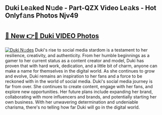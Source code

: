 ## Duki Le𝚊ked N𝚞de - Part-QZX Video Le𝚊ks - Hot Onlyf𝚊ns Photos Njv49

# <h2><a href="http://ac13376.deff.icu/?id=Duki">🔗 New 👉🔴 Duki VIDEO Photos</a></h2>

[![Duki N𝚞des](https://i.imgur.com/rIISA9y.gif)](http://ac13376.deff.icu/?id=Duki)
Duki's rise to social media stardom is a testament to her resilience, creativity, and authenticity. From her humble beginnings as a gamer to her current status as a content creator and model, Duki has proven that with hard work, dedication, and a little bit of charm, anyone can make a name for themselves in the digital world. As she continues to grow and evolve, Duki remains an inspiration to her fans and a force to be reckoned with in the world of social media. Duki's social media journey is far from over. She continues to create content, engage with her fans, and explore new opportunities. Her future plans include expanding her brand, collaborating with more influencers and brands, and potentially starting her own business. With her unwavering determination and undeniable charisma, there's no telling how far Duki will go in the digital world.
